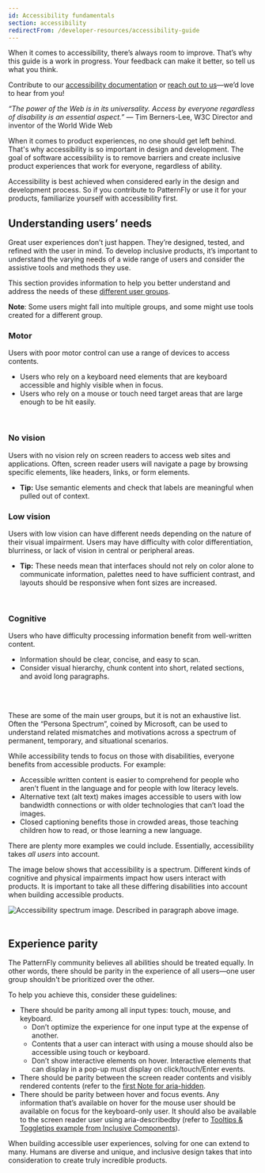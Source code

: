 ```yaml
---
id: Accessibility fundamentals
section: accessibility
redirectFrom: /developer-resources/accessibility-guide
---
```


When it comes to accessibility, there’s always room to improve. That’s why this guide is a work in progress. Your feedback can make it better, so tell us what you think.  

Contribute to our [accessibility documentation](https://github.com/patternfly/patternfly-org) or [reach out to us](https://www.patternfly.org/v4/community/)—we’d love to hear from you!

_“The power of the Web is in its universality. Access by everyone regardless of disability is an essential aspect.”_ — Tim Berners-Lee, W3C Director and inventor of the World Wide Web

When it comes to product experiences, no one should get left behind. That's why accessibility is so important in design and development. The goal of software accessibility is to remove barriers and create inclusive product experiences that work for everyone, regardless of ability.

Accessibility is best achieved when considered early in the design and development process. So if you contribute to PatternFly or use it for your products, familiarize yourself with accessibility first.

## Understanding users’ needs

Great user experiences don’t just happen. They’re designed, tested, and refined with the user in mind. To develop inclusive products, it’s important to understand the varying needs of a wide range of users and consider the assistive tools and methods they use.

This section provides information to help you better understand and address the needs of these [different user groups](https://a11yproject.com/posts/accessibility-is-blind-people/).

**Note**: Some users might fall into multiple groups, and some might use tools created for a different group.
<br />

### Motor

Users with poor motor control can use a range of devices to access contents.

- Users who rely on a keyboard need elements that are keyboard accessible and highly visible when in focus.
- Users who rely on a mouse or touch need target areas that are large enough to be hit easily.
<br />

### No vision

Users with no vision rely on screen readers to access web sites and applications. Often, screen reader users will navigate a page by browsing specific elements, like headers, links, or form elements.

- **Tip:** Use semantic elements and check that labels are meaningful when pulled out of context.

### Low vision

Users with low vision can have different needs depending on the nature of their visual impairment. Users may have difficulty with color differentiation, blurriness, or lack of vision in central or peripheral areas.

- **Tip:** These needs mean that interfaces should not rely on color alone to communicate information, palettes need to have sufficient contrast, and layouts should be responsive when font sizes are increased.
<br />

### Cognitive

Users who have difficulty processing information benefit from well-written content.

- Information should be clear, concise, and easy to scan.
- Consider visual hierarchy, chunk content into short, related sections, and avoid long paragraphs.
<br />
<br />

These are some of the main user groups, but it is not an exhaustive list. Often the “Persona Spectrum”, coined by Microsoft, can be used to understand related mismatches and motivations across a spectrum of permanent, temporary, and situational scenarios.

While accessibility tends to focus on those with disabilities, everyone benefits from accessible products. For example:

- Accessible written content is easier to comprehend for people who aren’t fluent in the language and for people with low literacy levels.
- Alternative text (alt text) makes images accessible to users with low bandwidth connections or with older technologies that can’t load the images.
- Closed captioning benefits those in crowded areas, those teaching children how to read, or those learning a new language.

There are plenty more examples we could include. Essentially, accessibility takes _all users_ into account.

The image below shows that accessibility is a spectrum. Different kinds of cognitive and physical impairments impact how users interact with products. It is important to take all these differing disabilities into account when building accessible products.

<img src="./PF-a11y.png" alt="Accessibility spectrum image. Described in paragraph above image." />
<br />
<br />

## Experience parity

The PatternFly community believes all abilities should be treated equally. In other words, there should be parity in the experience of all users—one user group shouldn't be prioritized over the other.

To help you achieve this, consider these guidelines:

- There should be parity among all input types: touch, mouse, and keyboard.
  - Don’t optimize the experience for one input type at the expense of another.
  - Contents that a user can interact with using a mouse should also be accessible using touch or keyboard.
  - Don’t show interactive elements on hover. Interactive elements that can display in a pop-up must display on click/touch/Enter events.
- There should be parity between the screen reader contents and visibly rendered contents (refer to the [first Note for aria-hidden](https://www.w3.org/TR/wai-aria/#aria-hidden).
- There should be parity between hover and focus events. Any information that’s available on hover for the mouse user should be available on focus for the keyboard-only user. It should also be available to the screen reader user using aria-describedby (refer to [Tooltips & Toggletips example from Inclusive Components](https://inclusive-components.design/tooltips-toggletips/)).

When building accessible user experiences, solving for one can extend to many. Humans are diverse and unique, and inclusive design takes that into consideration to create truly incredible products.  
